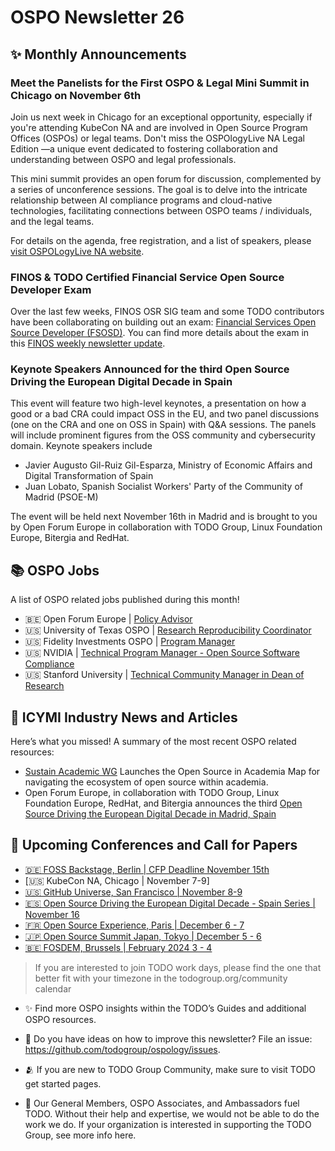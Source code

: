 # OSPO Newsletter 26

## ✨ Monthly Announcements 

### Meet the Panelists for the First OSPO & Legal Mini Summit in Chicago on November 6th

Join us next week in Chicago for an exceptional opportunity, especially if you're attending KubeCon NA and are involved in Open Source Program Offices (OSPOs) or legal teams. 
Don't miss the OSPOlogyLive NA Legal Edition —a unique event dedicated to fostering collaboration and understanding between OSPO and legal professionals.

This mini summit provides an open forum for discussion, complemented by a series of unconference sessions. The goal is to delve into the intricate relationship between AI compliance programs 
and cloud-native technologies, facilitating connections between OSPO teams / individuals, and the legal teams.

For details on the agenda, free registration, and a list of speakers, please [visit OSPOLogyLive NA website](https://community.linuxfoundation.org/events/details/lfhq-ospologylive-na-chapter-presents-legal-ospologylive-north-america-2023/).

### FINOS & TODO Certified Financial Service Open Source Developer Exam

Over the last few weeks, FINOS OSR SIG team and some TODO contributors have been collaborating on building out an exam:  [Financial Services Open Source Developer (FSOSD)](https://training.linuxfoundation.org/certification/finos-open-source-developer-fsosd/). 
You can find more details about the exam in this [FINOS weekly newsletter update](https://www.finos.org/blog/open-source-readiness-weekly-update-18-october-2023).

### Keynote Speakers Announced for the third Open Source Driving the European Digital Decade in Spain 

This event will feature two high-level keynotes, a presentation on how a good or a bad CRA could impact OSS in the EU, 
and two panel discussions (one on the CRA and one on OSS in Spain) with Q&A sessions. The panels will include prominent 
figures from the OSS community and cybersecurity domain. Keynote speakers include

* Javier Augusto Gil-Ruiz Gil-Esparza, Ministry of Economic Affairs and Digital Transformation of Spain
* Juan Lobato, Spanish Socialist Workers' Party of the Community of Madrid (PSOE-M)

The event will be held next November 16th in Madrid and is brought to you by Open Forum Europe in collaboration with TODO Group, Linux Foundation Europe, Bitergia and RedHat.

## 📚 OSPO Jobs

A list of OSPO related jobs published during this month!

* 🇧🇪 Open Forum Europe | [Policy Advisor](https://openforumeurope.org/join-the-ofe-team-as-a-policy-advisor/)
* 🇺🇸 University of Texas OSPO | [Research Reproducibility Coordinator](https://utaustin.wd1.myworkdayjobs.com/UTstaff/job/UT-MAIN-CAMPUS/Reproducibility-Librarian--UT-Libraries_R_00029488)
* 🇺🇸 Fidelity Investments OSPO | [Program Manager](https://jobs.fidelity.com/job-details/19253175/program-manager-open-source-program-office/)
* 🇺🇸 NVIDIA | [Technical Program Manager - Open Source Software Compliance](https://nvidia.wd5.myworkdayjobs.com/en-US/NVIDIAExternalCareerSite/job/Technical-Program-Manager---Open-Source-Software-Compliance_JR1972680)
* 🇺🇸 Stanford University | [Technical Community Manager in Dean of Research](https://careersearch.stanford.edu/jobs/technical-community-manager-22784)

  
## 📌 ICYMI Industry News and Articles

Here’s what you missed! A summary of the most recent OSPO related resources:

* [Sustain Academic WG](https://sustainers.github.io/academic-map/intro.html#open-source-in-academia-map) Launches the Open Source in Academia Map for navigating the ecosystem of open source within academia.
* Open Forum Europe, in collaboration with TODO Group, Linux Foundation Europe, RedHat, and Bitergia announces the third [Open Source Driving the European Digital Decade in Madrid, Spain](https://openforumeurope.org/event/open-source-driving-the-european-digital-decade-spain/)

## 📎 Upcoming Conferences and Call for Papers
* [🇩🇪 FOSS Backstage, Berlin | CFP Deadline November 15th](https://24.foss-backstage.de/)
* [🇺🇸 KubeCon NA, Chicago | November 7-9]
* [🇺🇸 GitHub Universe, San Francisco | November 8-9](https://reg.rainfocus.com/flow/github/universe23/cfp/page/cfslandingpage)
* [🇪🇸 Open Source Driving the European Digital Decade - Spain Series | November 16](https://openforumeurope.org/event/open-source-driving-the-european-digital-decade-spain/)
* [🇫🇷 Open Source Experience, Paris | December 6 - 7](https://www.opensource-experience.com/en/)
* [🇯🇵 Open Source Summit Japan, Tokyo | December 5 - 6](https://events.linuxfoundation.org/open-source-summit-japan/)
* [🇧🇪 FOSDEM, Brussels | February 2024 3 - 4 ]()

> If you are interested to join TODO work days, please find the one that better fit with your timezone in the todogroup.org/community calendar

* ✨ Find more OSPO insights within the TODO’s Guides and additional OSPO resources.

* 🧐 Do you have ideas on how to improve this newsletter? File an issue: https://github.com/todogroup/ospology/issues.

* 🫂 If you are new to TODO Group Community, make sure to visit TODO get started pages.

* 💚 Our General Members, OSPO Associates, and Ambassadors fuel TODO. Without their help and expertise, we would not be able to do the work we do. If your organization is interested in supporting the TODO Group, see more info here.
